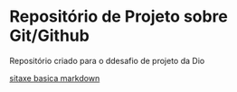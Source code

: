 # Repositório de Projeto sobre Git/Github
Repositório criado para o ddesafio de projeto da Dio

[sitaxe basica markdown](https://www.markdownguide.org/basic-syntax/)
